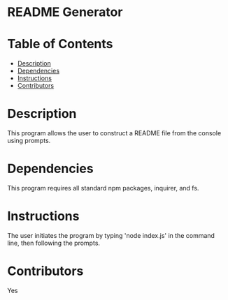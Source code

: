 # README Generator
  
  # Table of Contents
  * [Description](#description)
  * [Dependencies](#dependencies)
  * [Instructions](#instructions)
  * [Contributors](#contributors)
  
  # Description
  This program allows the user to construct a README file from the console using prompts.
  
  # Dependencies
  This program requires all standard npm packages, inquirer, and fs.
  
  # Instructions
  The user initiates the program by typing 'node index.js' in the command line, then following the prompts.
    
  # Contributors
  Yes
